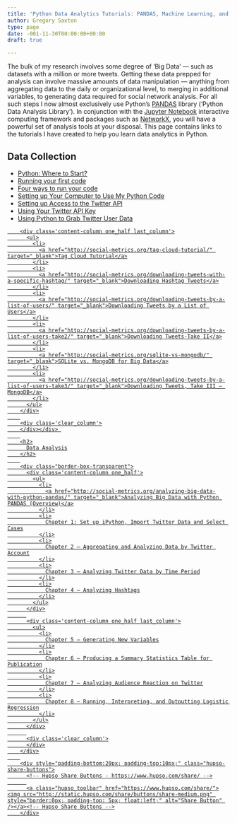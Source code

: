 ```yaml
---
title: 'Python Data Analytics Tutorials: PANDAS, Machine Learning, and Big Data'
author: Gregory Saxton
type: page
date: -001-11-30T00:00:00+00:00
draft: true

---
```

The bulk of my research involves some degree of &#8216;Big Data&#8217; &#8212; such as datasets with a million or more tweets. Getting these data prepped for analysis can involve massive amounts of data manipulation &#8212; anything from aggregating data to the daily or organizational level, to merging in additional variables, to generating data required for social network analysis. For all such steps I now almost exclusively use Python&#8217;s <a href="http://pandas.pydata.org/" target="_blank">PANDAS</a> library (&#8216;Python Data Analysis Library&#8217;). In conjunction with the <a href="http://jupyter.org/" target="_blank">Jupyter Notebook</a> interactive computing framework and packages such as <a href="https://networkx.github.io/" target="_blank">NetworkX</a>, you will have a powerful set of analysis tools at your disposal. This page contains links to the tutorials I have created to help you learn data analytics in Python. 

<!--TOC-->

<!-- I CAN ALSO USE content-box-transparent -->

## Data Collection

<div class="border-box-transparent">
  <div class='content-column one_half'>
    <ul>
      <li>
        <a href="http://social-metrics.org/python-where-to-start/" target="_blank">Python: Where to Start?</a>
      </li>
      <li>
        <a href="http://social-metrics.org/starting-on-python-1/" target="_blank">Running your first code</a>
      </li>
      <li>
        <a href="http://social-metrics.org/starting-on-python-2/" target="_blank">Four ways to run your code</a>
      </li>
      <li>
        <a href="http://social-metrics.org/python-code-prerequisites/" target="_blank">Setting up Your Computer to Use My Python Code</a>
      </li>
      <li>
        <a href="http://social-metrics.org/api-keys/" target="_blank">Setting up Access to the Twitter API</a>
      </li>
      <li>
        <a href="http://social-metrics.org/using-your-twitter-api-key/" target="_blank">Using Your Twitter API Key</a>
      </li>
      <li>
        <a href="http://social-metrics.org/twitter-user-data/" target="_blank">Using Python to Grab Twitter User Data</a<</li> </ul></div> 
        
        <div class='content-column one_half last_column'>
          <ul>
            <li>
              <a href="http://social-metrics.org/tag-cloud-tutorial/" target="_blank">Tag Cloud Tutorial</a>
            </li>
            <li>
              <a href="http://social-metrics.org/downloading-tweets-with-a-specific-hashtag/" target="_blank">Downloading Hashtag Tweets</a>
            </li>
            <li>
              <a href="http://social-metrics.org/downloading-tweets-by-a-list-of-users/" target="_blank">Downloading Tweets by a List of Users</a>
            </li>
            <li>
              <a href="http://social-metrics.org/downloading-tweets-by-a-list-of-users-take2/" target="_blank">Downloading Tweets-Take II</a>
            </li>
            <li>
              <a href="http://social-metrics.org/sqlite-vs-mongodb/" target="_blank">SQLite vs. MongoDB for Big Data</a>
            </li>
            <li>
              <a href="http://social-metrics.org/downloading-tweets-by-a-list-of-users-take3/" target="_blank">Downloading Tweets, Take III – MongoDB</a>
            </li>
          </ul>
        </div>
        
        <div class='clear_column'>
        </div></div> 
        
        <h2>
          Data Analysis
        </h2>
        
        <div class="border-box-transparent">
          <div class='content-column one_half'>
            <ul>
              <li>
                <a href="http://social-metrics.org/analyzing-big-data-with-python-pandas/" target="_blank">Analyzing Big Data with Python PANDAS (Overview)</a>
              </li>
              <li>
                Chapter 1: Set up iPython, Import Twitter Data and Select Cases
              </li>
              <li>
                Chapter 2 – Aggregating and Analyzing Data by Twitter Account
              </li>
              <li>
                Chapter 3 – Analyzing Twitter Data by Time Period
              </li>
              <li>
                Chapter 4 – Analyzing Hashtags
              </li>
            </ul>
          </div>
          
          <div class='content-column one_half last_column'>
            <ul>
              <li>
                Chapter 5 – Generating New Variables
              </li>
              <li>
                Chapter 6 – Producing a Summary Statistics Table for Publication
              </li>
              <li>
                Chapter 7 – Analyzing Audience Reaction on Twitter
              </li>
              <li>
                Chapter 8 – Running, Interpreting, and Outputting Logistic Regression
              </li>
            </ul>
          </div>
          
          <div class='clear_column'>
          </div>
        </div>
        
        <div style="padding-bottom:20px; padding-top:10px;" class="hupso-share-buttons">
          <!-- Hupso Share Buttons - https://www.hupso.com/share/ -->
          
          <a class="hupso_toolbar" href="https://www.hupso.com/share/"><img src="http://static.hupso.com/share/buttons/share-medium.png" style="border:0px; padding-top: 5px; float:left;" alt="Share Button" /></a><!-- Hupso Share Buttons -->
        </div>